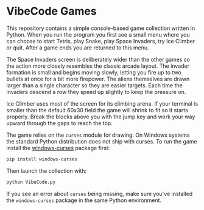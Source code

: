 # VibeCode Games

This repository contains a simple console-based game collection written in
Python. When you run the program you first see a small menu where you can
choose to start Tetris, play Snake, play Space Invaders, try Ice Climber or quit. After a game
ends you are returned to this menu.

The Space Invaders screen is deliberately wider than the other games so the
action more closely resembles the classic arcade layout. The invader formation
is small and begins moving slowly, letting you fire up to two bullets at once
for a bit more firepower. The aliens themselves are drawn larger than a single
character so they are easier targets. Each time the invaders descend a row they
speed up slightly to keep the pressure on.

Ice Climber uses most of the screen for its climbing arena. If your terminal is
smaller than the default 60x30 field the game will shrink to fit so it starts
properly. Break the blocks above you with the jump key and work your way upward
through the gaps to reach the top.

The game relies on the `curses` module for drawing. On Windows systems the
standard Python distribution does not ship with curses. To run the game
install the [windows-curses](https://pypi.org/project/windows-curses/) package
first:

```bash
pip install windows-curses
```

Then launch the collection with:

```bash
python VibeCode.py
```

If you see an error about `curses` being missing, make sure you've installed the
`windows-curses` package in the same Python environment.
